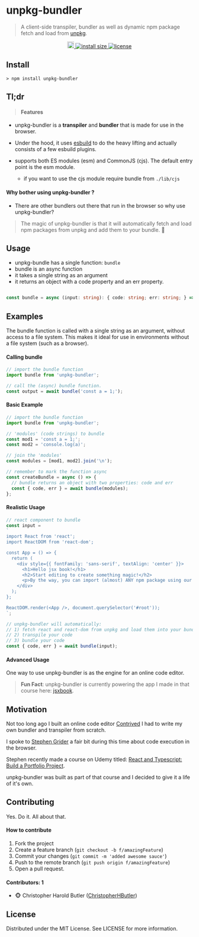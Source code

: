 # unpkg-bundler

> A client-side transpiler, bundler as well as dynamic npm package fetch and load from [unpkg](https://unpkg.com/).

<p align="center">
  <a href="https://badge.fury.io/js/unpkg-bundler">
    <img src="https://badge.fury.io/js/unpkg-bundler.svg" alt="npm version" height="18">
  </a>
  <a href="https://packagephobia.com/result?p=unpkg-bundler">
    <img src="https://packagephobia.com/badge?p=unpkg-bundler" alt="install size" >
  </a>
  <a href="https://github.com/ChristopherHButler/unpkg-bundler/blob/setup/LICENSE">
    <img src="https://img.shields.io/npm/l/unpkg-bundler.svg" alt="license">
  </a>
</p>

## Install
```
> npm install unpkg-bundler
```

## Tl;dr
> #### Features
 - unpkg-bundler is a **transpiler** and **bundler** that is made for use in the browser.
 - Under the hood, it uses [esbuild](https://esbuild.github.io/) to do the heavy lifting and actually consists of a few esbuild plugins.

 - supports both ES modules (esm) and CommonJS (cjs). The default entry point is the esm module.
   - if you want to use the cjs module require bundle from `./lib/cjs`
#### Why bother using unpkg-bundler ?
 - There are other bundlers out there that run in the browser so why use unpkg-bundler?
> The magic of unpkg-bundler is that it will automatically fetch and load npm packages from unpkg and add them to your bundle. 🤯


## Usage
 - unpkg-bundle has a single function: `bundle`
 - bundle is an async function
 - it takes a single string as an argument
 - it returns an object with a code property and an err property.

```ts

const bundle = async (input: string): { code: string; err: string; } => {...};

```

## Examples
The bundle function is called with a single string as an argument, without access to a file system. This makes it ideal for use in environments without a file system (such as a browser).

#### Calling bundle

```js
// import the bundle function
import bundle from 'unpkg-bundler';

// call the (async) bundle function.
const output = await bundle('const a = 1;');

```

#### Basic Example

```js
// import the bundle function
import bundle from 'unpkg-bundler';

// 'modules' (code strings) to bundle
const mod1 = 'const a = 1;';
const mod2 = 'console.log(a)';

// join the 'modules'
const modules = [mod1, mod2].join('\n');

// remember to mark the function async
const createBundle = async () => {
  // bundle returns an object with two properties: code and err
  const { code, err } = await bundle(modules);
};
```

#### Realistic Usage

```js
// react component to bundle
const input = 
`
import React from 'react';
import ReactDOM from 'react-dom';

const App = () => {
  return (
    <div style={{ fontFamily: 'sans-serif', textAlign: 'center' }}>
      <h1>Hello jsx book!</h1>
      <h2>Start editing to create something magic!</h2>
      <p>By the way, you can import (almost) ANY npm package using our magic bundler</p>
    </div>
  );
};

ReactDOM.render(<App />, document.querySelector('#root'));
`;

// unpkg-bundler will automatically:
// 1) fetch react and react-dom from unpkg and load them into your bundle
// 2) transpile your code
// 3) bundle your code
const { code, err } = await bundle(input);
```

#### Advanced Usage
One way to use unpkg-bundler is as the engine for an online code editor.

> **Fun Fact**: unpkg-bundler is currently powering the app I made in that course here: [jsxbook](https://jsxbook.vercel.app/).

## Motivation
Not too long ago I built an online code editor [Contrived](https://contrived.herokuapp.com/) I had to write my own bundler and transpiler from scratch.

I spoke to [Stephen Grider](https://rallycoding.com/) a fair bit during this time about code execution in the browser.

Stephen recently made a course on Udemy titled: [React and Typescript: Build a Portfolio Project](https://www.udemy.com/course/react-and-typescript-build-a-portfolio-project/).

unpkg-bundler was built as part of that course and I decided to give it a life of it's own.

## Contributing
Yes. Do it. All about that.

#### How to contribute
1. Fork the project
2. Create a feature branch (`git checkout -b f/amazingFeature`)
3. Commit your changes (`git commit -m 'added awesome sauce'`)
4. Push to the remote branch (`git push origin f/amazingFeature`)
5. Open a pull request.

#### Contributors: 1

- :monkey_face: Christopher Harold Butler ([ChristopherHButler](https://github.com/ChristopherHButler))

## License
Distributed under the MIT License. See LICENSE for more information.